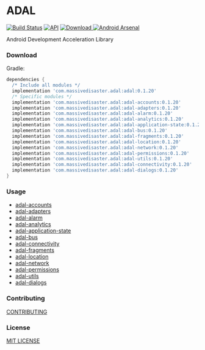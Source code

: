 # ADAL
[![Build Status](https://app.bitrise.io/app/7b9c36a201ad928c/status.svg?token=WB8QF4HmPMELWU4wHu_MKw&branch=master)](https://app.bitrise.io/app/7b9c36a201ad928c)
[![API](https://img.shields.io/badge/API-16%2B-green.svg?style=flat)](https://android-arsenal.com/api?level=16)
[ ![Download](https://api.bintray.com/packages/massivedisaster/maven/adal/images/download.svg) ](https://bintray.com/massivedisaster/maven/adal/_latestVersion)
[![Android Arsenal](https://img.shields.io/badge/Android%20Arsenal-ADAL%20--%20Android%20Development%20Accelaration%20Library-yellow.svg?style=flat)](https://android-arsenal.com/details/1/5939)

Android Development Acceleration Library

### Download
Gradle:

```gradle
dependencies {
  /* Include all modules */
  implementation 'com.massivedisaster.adal:adal:0.1.20'
  /* Specific modules */
  implementation 'com.massivedisaster.adal:adal-accounts:0.1.20'
  implementation 'com.massivedisaster.adal:adal-adapters:0.1.20'
  implementation 'com.massivedisaster.adal:adal-alarm:0.1.20'
  implementation 'com.massivedisaster.adal:adal-analytics:0.1.20'
  implementation 'com.massivedisaster.adal:adal-application-state:0.1.20'
  implementation 'com.massivedisaster.adal:adal-bus:0.1.20'
  implementation 'com.massivedisaster.adal:adal-fragments:0.1.20'
  implementation 'com.massivedisaster.adal:adal-location:0.1.20'
  implementation 'com.massivedisaster.adal:adal-network:0.1.20'
  implementation 'com.massivedisaster.adal:adal-permissions:0.1.20'
  implementation 'com.massivedisaster.adal:adal-utils:0.1.20'
  implementation 'com.massivedisaster.adal:adal-connectivity:0.1.20'
  implementation 'com.massivedisaster.adal:adal-dialogs:0.1.20'
}
```

### Usage
- [adal-accounts](docs/adal-accounts.md)
- [adal-adapters](docs/adal-adapters.md)
- [adal-alarm](docs/adal-alarm.md)
- [adal-analytics](docs/adal-analytics.md)
- [adal-application-state](docs/adal-application-state.md)
- [adal-bus](docs/adal-bus.md)
- [adal-connectivity](docs/adal-connectivity.md)
- [adal-fragments](docs/adal-fragments.md)
- [adal-location](docs/adal-location.md)
- [adal-network](docs/adal-network.md)
- [adal-permissions](docs/adal-permissions.md)
- [adal-utils](docs/adal-utils.md)
- [adal-dialogs](docs/adal-dialogs.md)

### Contributing
[CONTRIBUTING](CONTRIBUTING.md)

### License
[MIT LICENSE](LICENSE.md)
